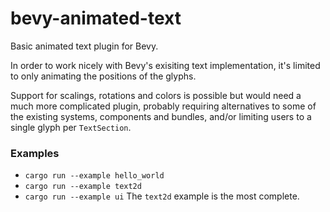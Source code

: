 # bevy-animated-text

Basic animated text plugin for Bevy.

In order to work nicely with Bevy's exisiting text implementation, it's limited to only animating the positions of the glyphs.

Support for scalings, rotations and colors is possible but would need a much more complicated plugin,
probably requiring alternatives to some of the existing systems, components and bundles, and/or limiting users to a single glyph per `TextSection`.

### Examples
* ```cargo run --example hello_world```
* ```cargo run --example text2d```
* ```cargo run --example ui```
The `text2d` example is the most complete.
